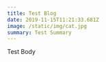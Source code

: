 ```yaml
---
title: Test Blog
date: 2019-11-15T11:21:33.681Z
image: /static/img/cat.jpg
summary: Test Summary
---
```

Test Body
